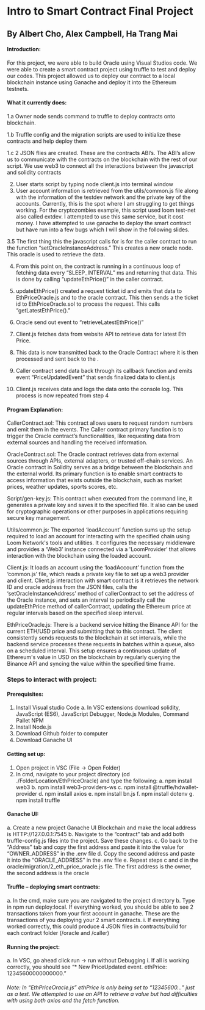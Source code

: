 # Intro to Smart Contract Final Project
## By Albert Cho, Alex Campbell, Ha Trang Mai

#### Introduction:
For this project, we were able to build Oracle using Visual Studios code. We were able to create a smart contract project using truffle to test and deploy our codes. This project allowed us to deploy our contract to a local blockchain instance using Ganache and deploy it into the Ethereum testnets. 

#### What it currently does:
1.a Owner node sends command to truffle to deploy contracts onto blockchain.

1.b Truffle config and the migration scripts are used to initialize these contracts and help deploy them

1.c 2 JSON flies are created. These are the contracts ABI’s. The ABI’s allow us to communicate with the contracts on the blockchain with the rest of our script. We use web3 to connect all the interactions between the javascript and solidity contracts

2. User starts script by typing node client.js into terminal window
3. User account information is retrieved from the utils/common.js file along with the information of the testdev network and the private key of the accounts. Currently, this is the spot where I am struggling to get things working. For the cryptozombies example, this script used loom test-net also called extdev. I attempted to use this same service, but it cost money. I have attempted to use ganache to deploy the smart contract but have run into a few bugs which I will show in the following slides.

3.5 The first thing this the javascript calls for is for the caller contract to run the function “setOracleInstanceAddress.” This creates a new oracle node. This oracle is used to retrieve the data. 

4. From this point on, the contract is running in a continuous loop of fetching data every “SLEEP_INTERVAL” ms and returning that data. This is done by calling “updateEthPrice()” in the caller contract.
   
5. updateEthPrice() created a request ticket id and emits that data to EthPriceOracle.js and to the oracle contract. This then sends a the ticket id to EthPriceOracle.sol to process the request. This calls “getLatestEthPrice().”
   
6. Oracle send out event to “retrieveLatestEthPrice()”
    
7. Client.js fetches data from website API to retrieve data for latest Eth Price.
  
8. This data is now transmitted back to the Oracle Contract where it is then processed and sent back to the .
    
9. Caller contract send data back through its callback function and emits event “PriceUpdatedEvent” that sends finalized data to client.js
    
10. Client.js receives data and logs the data onto the console log. This process is now repeated from step 4


#### Program Explanation:
CallerContract.sol: This contract allows users to request random numbers and emit them in the events. The Caller contract primary function is to trigger the Oracle contract’s functionalities, like requesting data from external sources and handling the received information.

OracleContract.sol: The Oracle contract retrieves data from external sources through APIs, external adapters, or trusted off-chain services. An Oracle contract in Solidity serves as a bridge between the blockchain and the external world. Its primary function is to enable smart contracts to access information that exists outside the blockchain, such as market prices, weather updates, sports scores, etc.

Script/gen-key.js: This contract when executed from the command line, it generates a private key and saves it to the specified file. It also can be used for cryptographic operations or other purposes in applications requiring secure key management.

Utils/common.js: The exported ‘loadAccount’ function sums up the setup required to load an account for interacting with the specified chain using Loom Network's tools and utilities. It configures the necessary middleware and provides a ‘Web3’ instance connected via a 'LoomProvider’ that allows interaction with the blockchain using the loaded account.

Client.js: It loads an account using the ‘loadAccount’ function from the ‘common.js’ file, which reads a private key file to set up a web3 provider and client. Client.js interaction with smart contract is it retrieves the network ID and oracle address from the JSON files, calls the ‘setOracleInstanceAddress’ method of callerContract to set the address of the Oracle instance, and sets an interval to periodically call the updateEthPrice method of callerContract, updating the Ethereum price at regular intervals based on the specified sleep interval.

EthPriceOracle.js: There is a backend service hitting the Binance API for the current ETH/USD price and submitting that to this contract. The client consistently sends requests to the blockchain at set intervals, while the backend service processes these requests in batches within a queue, also on a scheduled interval. This setup ensures a continuous update of Ethereum's value in USD on the blockchain by regularly querying the Binance API and syncing the value within the specified time frame.

### Steps to interact with project:

#### Prerequisites:
1)	Install Visual studio Code
a.	In VSC extensions download solidity, JavaScript (ES6), JavaScript Debugger, Node.js Modules, Command Pallet NPM 
2)	Install Node.js
3)	Download Github folder to computer
4)	Download Ganache UI
	
#### Getting set up:
1)	Open project in VSC (File -> Open Folder)
2)	In cmd, navigate to your project directory (cd ./FolderLocation/EthPriceOracle) and type the following:
a.	npm install web3
b.	npm install web3-providers-ws
c.	npm install @truffle/hdwallet-provider
d.	npm install axios
e.	npm install bn.js
f.	npm install dotenv
g.	npm install truffle

#### Ganache UI:
a.	Create a new project Ganache UI Blockchain and make the local address is HTTP://127.0.0.1:7545
b.	Navigate to the “contract” tab and add both truffle-config.js files into the project. Save these changes. 
c.	Go back to the “Address” tab and copy the first address and paste it into the value for “OWNER_ADDRESS” in the .env file
d.	Copy the second address and paste it into the “ORACLE_ADDRESS” in the .env file
e.	Repeat steps c and d in the oracle/migration/2_eth_price_oracle.js file. The first address is the owner, the second address is the oracle

#### Truffle – deploying smart contracts:
a.	In the cmd, make sure you are navigated to the project directory
b.	Type in npm run deploy:local. If everything worked, you should be able to see 2 transactions taken from your first account in ganache. These are the transactions of you deploying your 2 smart contracts.
i.  If everything worked correctly, this could produce 4 JSON files in contracts/build for each contract folder (/oracle and /caller) 

#### Running the project:
a.	In VSC, go ahead click run -> run without Debugging
i.	If all is working correctly, you should see “* New PriceUpdated event. ethPrice: 12345600000000000.”

###### Note: In “EthPriceOracle.js” ethPrice is only being set to “12345600…” just as a test. We attempted to use an API to retrieve a value but had difficulties with using both axios and the fetch function. 
